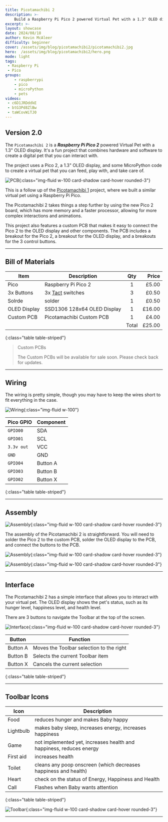 ```yaml
---
title: Picotamachibi 2
description: >-
    Build a Raspberry Pi Pico 2 powered Virtual Pet with a 1.3" OLED display and some MicroPython
excerpt: >-
layout: showcase
date: 2024/08/18
author: Kevin McAleer
difficulty: beginner
cover: /assets/img/blog/picotamachibi2/picotamachibi2.jpg
hero:  /assets/img/blog/picotamachibi2/hero.png
mode: light
tags: 
 - Raspberry Pi
 - Pico
groups:
    - raspberrypi
    - pico
    - microPython
    - pets
videos:
 - c6D1JRDddkE
 - btG3Pd8ZlBw
 - taWCovWiTJ0
---
```


## Version 2.0

The `Picotamachibi 2` is a ***Raspberry Pi Pico 2*** powered Virtual Pet with a 1.3" OLED display. It's a fun project that combines hardware and software to create a digital pet that you can interact with. 

The project uses a Pico 2, a 1.3" OLED display, and some MicroPython code to create a virtual pet that you can feed, play with, and take care of.

![PCB](/assets/img/blog/picotamachibi2/pico2.jpg){:class="img-fluid w-100 card-shadow card-hover rounded-3"}

This is a follow up of the [Picotamachibi 1](/learn/projects/picotamachibi) project, where we built a similar virtual pet using a Raspberry Pi Pico.

The Picotamachibi 2 takes things a step further by using the new Pico 2 board, which has more memory and a faster processor, allowing for more complex interactions and animations.

This project also features a custom PCB that makes it easy to connect the Pico 2 to the OLED display and other components. The PCB includes a breakout for the Pico 2, a breakout for the OLED display, and a breakouts for the 3 control buttons.

---

## Bill of Materials

Item         | Description                                      |  Qty  |  Price
-------------|--------------------------------------------------|:-----:|------:
Pico         | Raspberry Pi Pico 2                              |   1   |  £5.00
3x Buttons   | 3x [Tact](/resources/how_it_works/tact) switches |   3   |  £0.50
Solrde       | solder                                           |   1   |  £0.50
OLED Display | SSD1306 128x64 OLED Display                      |   1   | £16.00
Custom PCB   | Picotamachibi Custom PCB                         |   1   |  £4.00
             |                                                  | Total | £25.00
{:class="table table-striped"}

> Custom PCBs
>
> The Custom PCBs will be available for sale soon. Please check back for updates.

---

## Wiring

The wiring is pretty simple, though you may have to keep the wires short to fit everything in the case.

![Wiring](/assets/img/blog/picotamachibi2/wiring.jpg){:class="img-fluid w-100"}

Pico GPIO  | Component
-----------|----------
`GPIO00`   | SDA
`GPIO01`   | SCL
`3.3v out` | VCC
`GND`      | GND
`GPIO04`   | Button A
`GPIO03`   | Button B
`GPIO02`   | Button X
{:class="table table-striped"}

---

## Assembly

![Assembly](/assets/img/blog/picotamachibi2/pcb.jpg){:class="img-fluid w-100 card-shadow card-hover rounded-3"}

The assembly of the Picotamachibi 2 is straightforward. You will need to solder the Pico 2 to the custom PCB, solder the OLED display to the PCB, and connect the buttons to the PCB.

![Assembly](/assets/img/blog/picotamachibi2/picotamachibi2.jpg){:class="img-fluid w-100 card-shadow card-hover rounded-3"}

![Assembly](/assets/img/blog/picotamachibi2/pcb_layout.jpg){:class="img-fluid w-100 card-shadow card-hover rounded-3"}

---

## Interface

The Picotamachibi 2 has a simple interface that allows you to interact with your virtual pet. The OLED display shows the pet's status, such as its hunger level, happiness level, and health level.

There are 3 buttons to navigate the Toolbar at the top of the screen.

![Interface](/assets/img/blog/picotamachibi2/interface.jpg){:class="img-fluid w-100 card-shadow card-hover rounded-3"}

Button   | Function
---------|-----------------------------------------
Button A | Moves the Toolbar selection to the right
Button B | Selects the current Toolbar item
Button X | Cancels the current selection
{:class="table table-striped"}

---

## Toolbar Icons

Icon      | Description
----------|--------------------------------------------------------------------
Food      | reduces hunger and makes Baby happy
Lightbulb | makes baby sleep, increases energy, increases happiness
Game      | not implemented yet, increases health and happiness, reduces energy
First aid | increases health
Toilet    | cleans any poop onscreen (which decreases happiness and health)
Heart     | check on the status of Energy, Happiness and Health
Call      | Flashes when Baby wants attention
{:class="table table-striped"}

![Toolbar](/assets/img/blog/picotamachibi2/toolbar.jpg){:class="img-fluid w-100 card-shadow card-hover rounded-3"}

---
